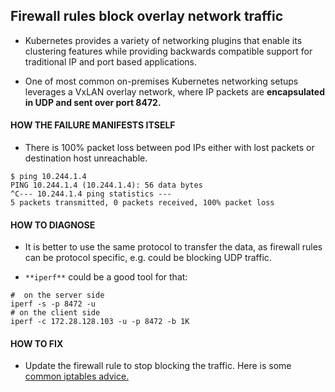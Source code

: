 ## Firewall rules block overlay network traffic
* Kubernetes provides a variety of networking plugins that enable its clustering features while providing backwards compatible support for traditional IP and port based applications.

* One of most common on-premises Kubernetes networking setups leverages a VxLAN overlay network, where IP packets are **encapsulated in UDP and sent over port 8472.**

#### HOW THE FAILURE MANIFESTS ITSELF
* There is 100% packet loss between pod IPs either with lost packets or destination host unreachable.
```
$ ping 10.244.1.4 
PING 10.244.1.4 (10.244.1.4): 56 data bytes
^C--- 10.244.1.4 ping statistics ---
5 packets transmitted, 0 packets received, 100% packet loss
```
#### HOW TO DIAGNOSE
* It is better to use the same protocol to transfer the data, as firewall rules can be protocol specific, e.g. could be blocking UDP traffic.

* `**iperf**` could be a good tool for that:
```
#  on the server side
iperf -s -p 8472 -u
# on the client side 
iperf -c 172.28.128.103 -u -p 8472 -b 1K
```
#### HOW TO FIX
* Update the firewall rule to stop blocking the traffic. Here is some [common iptables advice.](https://serverfault.com/questions/696182/debugging-iptables-and-common-firewall-pitfalls)
